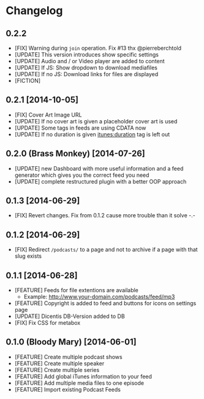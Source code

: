 # Changelog
## 0.2.2 

* [FIX] Warning during `join` operation. Fix #13 thx @pierreberchtold
* [UPDATE] This version introduces show specific settings
* [UPDATE] Audio and / or Video player are added to content
* [UPDATE] If JS: Show dropdown to download mediafiles
* [UPDATE] If no JS: Download links for files are displayed
* [FICTION] 

## 0.2.1 [2014-10-05]
* [FIX] Cover Art Image URL
* [UPDATE] If no cover art is given a placeholder cover art is used
* [UPDATE] Some <itunes> tags in feeds are using CDATA now
* [UPDATE] If no duration is given <itunes:duration> tag is left out

## 0.2.0 (Brass Monkey) [2014-07-26]

* [UPDATE] new Dashboard with more useful information and a feed generator which gives you the correct feed you need
* [UPDATE] complete restructured plugin with a better OOP approach 

## 0.1.3 [2014-06-29]
* [FIX] Revert changes. Fix from 0.1.2 cause more trouble than it solve -.-

## 0.1.2 [2014-06-29]
* [FIX] Redirect `/podcasts/` to a page and not to archive if a page with that slug exists

## 0.1.1 [2014-06-28]

* [FEATURE] Feeds for file extentions are available
	* Example: http://www.your-domain.com/podcasts/feed/mp3
* [FEATURE] Copyright is added to feed and buttons for icons on settings page
* [UPDATE] Dicentis DB-Version added to DB
* [FIX] Fix CSS for metabox

## 0.1.0 (Bloody Mary) [2014-06-01]

* [FEATURE] Create multiple podcast shows
* [FEATURE] Create multiple speaker
* [FEATURE] Create multiple series
* [FEATURE] Add global iTunes information to your feed
* [FEATURE] Add multiple media files to one episode
* [FEATURE] Import existing Podcast Feeds